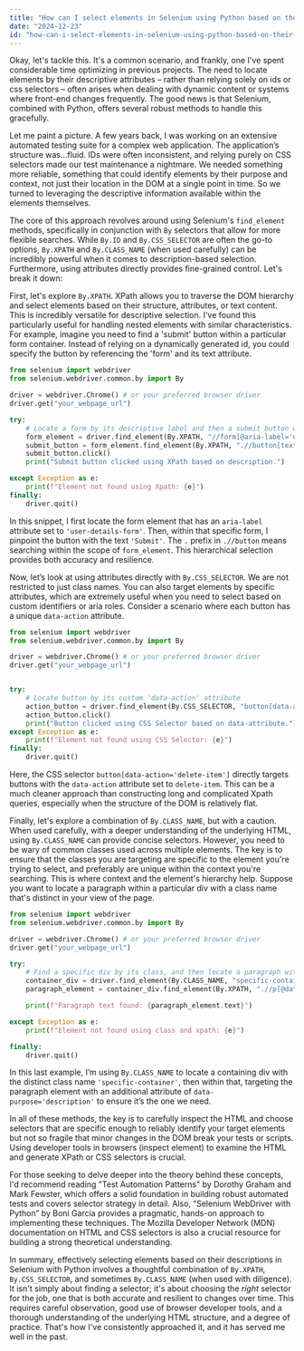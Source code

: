 ```yaml
---
title: "How can I select elements in Selenium using Python based on their descriptions?"
date: "2024-12-23"
id: "how-can-i-select-elements-in-selenium-using-python-based-on-their-descriptions"
---
```


Okay, let's tackle this. It's a common scenario, and frankly, one I've spent considerable time optimizing in previous projects. The need to locate elements by their descriptive attributes – rather than relying solely on ids or css selectors – often arises when dealing with dynamic content or systems where front-end changes frequently. The good news is that Selenium, combined with Python, offers several robust methods to handle this gracefully.

Let me paint a picture. A few years back, I was working on an extensive automated testing suite for a complex web application. The application’s structure was…fluid. IDs were often inconsistent, and relying purely on CSS selectors made our test maintenance a nightmare. We needed something more reliable, something that could identify elements by their purpose and context, not just their location in the DOM at a single point in time. So we turned to leveraging the descriptive information available within the elements themselves.

The core of this approach revolves around using Selenium's `find_element` methods, specifically in conjunction with `By` selectors that allow for more flexible searches. While `By.ID` and `By.CSS_SELECTOR` are often the go-to options, `By.XPATH` and `By.CLASS_NAME` (when used carefully) can be incredibly powerful when it comes to description-based selection. Furthermore, using attributes directly provides fine-grained control. Let's break it down:

First, let's explore `By.XPATH`. XPath allows you to traverse the DOM hierarchy and select elements based on their structure, attributes, or text content. This is incredibly versatile for descriptive selection. I've found this particularly useful for handling nested elements with similar characteristics. For example, imagine you need to find a 'submit' button within a particular form container. Instead of relying on a dynamically generated id, you could specify the button by referencing the 'form' and its text attribute.

```python
from selenium import webdriver
from selenium.webdriver.common.by import By

driver = webdriver.Chrome() # or your preferred browser driver
driver.get("your_webpage_url")

try:
    # Locate a form by its descriptive label and then a submit button within it
    form_element = driver.find_element(By.XPATH, "//form[@aria-label='user-details-form']")
    submit_button = form_element.find_element(By.XPATH, ".//button[text()='Submit']")
    submit_button.click()
    print("Submit button clicked using XPath based on description.")

except Exception as e:
    print(f"Element not found using Xpath: {e}")
finally:
    driver.quit()

```

In this snippet, I first locate the form element that has an `aria-label` attribute set to `'user-details-form'`. Then, within that specific form, I pinpoint the button with the text `'Submit'`. The `.` prefix in `.//button` means searching within the scope of `form_element`. This hierarchical selection provides both accuracy and resilience.

Now, let’s look at using attributes directly with `By.CSS_SELECTOR`. We are not restricted to just class names. You can also target elements by specific attributes, which are extremely useful when you need to select based on custom identifiers or aria roles. Consider a scenario where each button has a unique `data-action` attribute.

```python
from selenium import webdriver
from selenium.webdriver.common.by import By

driver = webdriver.Chrome() # or your preferred browser driver
driver.get("your_webpage_url")


try:
    # Locate button by its custom 'data-action' attribute
    action_button = driver.find_element(By.CSS_SELECTOR, "button[data-action='delete-item']")
    action_button.click()
    print("Button clicked using CSS Selector based on data-attribute.")
except Exception as e:
    print(f"Element not found using CSS Selector: {e}")
finally:
    driver.quit()

```
Here, the CSS selector `button[data-action='delete-item']` directly targets buttons with the `data-action` attribute set to `delete-item`. This can be a much cleaner approach than constructing long and complicated Xpath queries, especially when the structure of the DOM is relatively flat.

Finally, let's explore a combination of `By.CLASS_NAME`, but with a caution. When used carefully, with a deeper understanding of the underlying HTML, using `By.CLASS_NAME` can provide concise selectors. However, you need to be wary of common classes used across multiple elements. The key is to ensure that the classes you are targeting are specific to the element you're trying to select, and preferably are unique within the context you're searching. This is where context and the element's hierarchy help. Suppose you want to locate a paragraph within a particular div with a class name that's distinct in your view of the page.

```python
from selenium import webdriver
from selenium.webdriver.common.by import By

driver = webdriver.Chrome() # or your preferred browser driver
driver.get("your_webpage_url")

try:
    # Find a specific div by its class, and then locate a paragraph within it
    container_div = driver.find_element(By.CLASS_NAME, "specific-container")
    paragraph_element = container_div.find_element(By.XPATH, ".//p[@data-purpose='description']") # Additional attribute check

    print(f"Paragraph text found: {paragraph_element.text}")

except Exception as e:
    print(f"Element not found using class and xpath: {e}")

finally:
    driver.quit()
```
In this last example, I’m using `By.CLASS_NAME` to locate a containing div with the distinct class name `'specific-container'`, then within that, targeting the paragraph element with an additional attribute of `data-purpose='description'` to ensure it’s the one we need.

In all of these methods, the key is to carefully inspect the HTML and choose selectors that are specific enough to reliably identify your target elements but not so fragile that minor changes in the DOM break your tests or scripts. Using developer tools in browsers (inspect element) to examine the HTML and generate XPath or CSS selectors is crucial.

For those seeking to delve deeper into the theory behind these concepts, I'd recommend reading "Test Automation Patterns" by Dorothy Graham and Mark Fewster, which offers a solid foundation in building robust automated tests and covers selector strategy in detail. Also, “Selenium WebDriver with Python” by Boni Garcia provides a pragmatic, hands-on approach to implementing these techniques. The Mozilla Developer Network (MDN) documentation on HTML and CSS selectors is also a crucial resource for building a strong theoretical understanding.

In summary, effectively selecting elements based on their descriptions in Selenium with Python involves a thoughtful combination of `By.XPATH`, `By.CSS_SELECTOR`, and sometimes `By.CLASS_NAME` (when used with diligence). It isn't simply about finding a selector; it's about choosing the *right* selector for the job, one that is both accurate and resilient to changes over time. This requires careful observation, good use of browser developer tools, and a thorough understanding of the underlying HTML structure, and a degree of practice. That's how I've consistently approached it, and it has served me well in the past.
